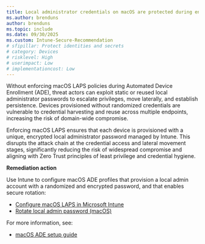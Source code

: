 ```yaml
---
title: Local administrator credentials on macOS are protected during enrollment by macOS LAPS
ms.author: brenduns
author: brenduns
ms.topic: include
ms.date: 09/30/2025
ms.custom: Intune-Secure-Recommendation
# sfipillar: Protect identities and secrets
# category: Devices
# risklevel: High
# userimpact: Low
# implementationcost: Low
---
```

Without enforcing macOS LAPS policies during Automated Device Enrollment (ADE), threat actors can exploit static or reused local administrator passwords to escalate privileges, move laterally, and establish persistence. Devices provisioned without randomized credentials are vulnerable to credential harvesting and reuse across multiple endpoints, increasing the risk of domain-wide compromise.

Enforcing macOS LAPS ensures that each device is provisioned with a unique, encrypted local administrator password managed by Intune. This disrupts the attack chain at the credential access and lateral movement stages, significantly reducing the risk of widespread compromise and aligning with Zero Trust principles of least privilege and credential hygiene.

**Remediation action**

Use Intune to configure macOS ADE profiles that provision a local admin account with a randomized and encrypted password, and that enables secure rotation:  
- [Configure macOS LAPS in Microsoft Intune](/intune/intune-service/enrollment/macos-laps)
- [Rotate local admin password (macOS)](/intune/intune-service/remote-actions/device-rotate-local-admin-password?pivots=macos)

For more information, see:  
- [macOS ADE setup guide](/intune/intune-service/enrollment/device-enrollment-program-enroll-macos)